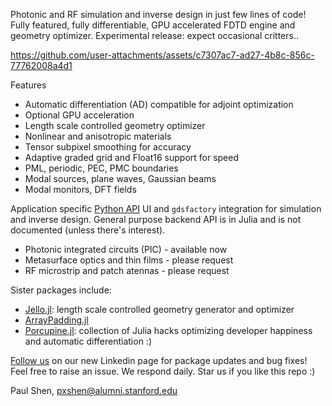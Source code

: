 Photonic and RF simulation and inverse design in just few lines of code! Fully featured, fully differentiable, GPU accelerated FDTD engine and geometry optimizer. Experimental release: expect occasional critters..

https://github.com/user-attachments/assets/c7307ac7-ad27-4b8c-856c-77762008a4d1

Features 
- Automatic differentiation (AD) compatible for adjoint optimization
- Optional GPU acceleration 
- Length scale controlled geometry optimizer 
- Nonlinear and anisotropic materials 
- Tensor subpixel smoothing for accuracy 
- Adaptive graded grid and Float16 support for speed 
- PML, periodic, PEC, PMC boundaries 
- Modal sources, plane waves, Gaussian beams
- Modal monitors, DFT fields 

Application specific [Python API](https://paulxshen.github.io/Luminescent.jl/luminescent.html) UI and `gdsfactory` integration for simulation and inverse design. General purpose backend API is in Julia and is not documented (unless there's interest).
- Photonic integrated circuits (PIC) - available now
- Metasurface optics and thin films - please request 
- RF microstrip and patch atennas - please request 
 
 Sister packages include:
- [Jello.jl](https://paulxshen.github.com/Jello.jl): length scale controlled geometry generator and optimizer
- [ArrayPadding.jl](https://paulxshen.github.com/ArrayPadding.jl)
- [Porcupine.jl](https://paulxshen.github.com/Porcupine.jl): collection of Julia hacks optimizing developer happiness and automatic differentiation :)

[Follow us](https://www.linkedin.com/company/luminescent-ai/about) on our new Linkedin page for package updates and bug fixes! Feel free to raise an issue. We respond daily. Star us if you like this repo :)

Paul Shen, <pxshen@alumni.stanford.edu>